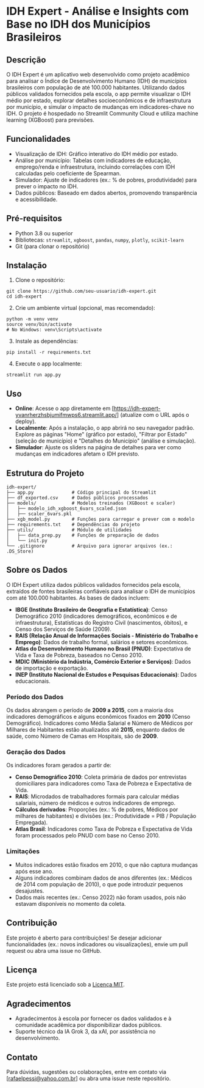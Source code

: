# IDH Expert - Análise e Insights com Base no IDH dos Municípios Brasileiros

## Descrição
O IDH Expert é um aplicativo web desenvolvido como projeto acadêmico para analisar o Índice de Desenvolvimento Humano (IDH) de municípios brasileiros com população de até 100.000 habitantes. Utilizando dados públicos validados fornecidos pela escola, o app permite visualizar o IDH médio por estado, explorar detalhes socioeconômicos e de infraestrutura por município, e simular o impacto de mudanças em indicadores-chave no IDH. O projeto é hospedado no Streamlit Community Cloud e utiliza machine learning (XGBoost) para previsões.

## Funcionalidades
- Visualização de IDH: Gráfico interativo do IDH médio por estado.
- Análise por município: Tabelas com indicadores de educação, emprego/renda e infraestrutura, incluindo correlações com IDH calculadas pelo coeficiente de Spearman.
- Simulador: Ajuste de indicadores (ex.: % de pobres, produtividade) para prever o impacto no IDH.
- Dados públicos: Baseado em dados abertos, promovendo transparência e acessibilidade.

## Pré-requisitos
- Python 3.8 ou superior
- Bibliotecas: `streamlit`, `xgboost`, `pandas`, `numpy`, `plotly`, `scikit-learn`
- Git (para clonar o repositório)

## Instalação
1. Clone o repositório:
``````
git clone https://github.com/seu-usuario/idh-expert.git
cd idh-expert
``````

2. Crie um ambiente virtual (opcional, mas recomendado):

``````
python -m venv venv
source venv/bin/activate  
# No Windows: venv\Scripts\activate
``````

3. Instale as dependências:

``````
pip install -r requirements.txt
``````

4. Execute o app localmente:

``````
streamlit run app.py
``````

## Uso
- **Online**: Acesse o app diretamente em [https://idh-expert-yvanrherzhsbjumifmwps6.streamlit.app/] (atualize com o URL após o deploy).
- **Localmente**: Após a instalação, o app abrirá no seu navegador padrão. Explore as páginas "Home" (gráfico por estado), "Filtrar por Estado" (seleção de município) e "Detalhes do Município" (análise e simulação).
- **Simulador**: Ajuste os sliders na página de detalhes para ver como mudanças em indicadores afetam o IDH previsto.

## Estrutura do Projeto

``````
idh-expert/
├── app.py              # Código principal do Streamlit
├── df_exported.csv     # Dados públicos processados
├── models/             # Modelos treinados (XGBoost e scaler)
│   ├── modelo_idh_xgboost_6vars_scaled.json
│   ├── scaler_6vars.pkl
├── xgb_model.py        # Funções para carregar e prever com o modelo
├── requirements.txt    # Dependências do projeto
├── utils/              # Módulo de utilidades
│   ├── data_prep.py    # Funções de preparação de dados
│   └── init.py
└── .gitignore          # Arquivo para ignorar arquivos (ex.: .DS_Store)
``````

## Sobre os Dados
O IDH Expert utiliza dados públicos validados fornecidos pela escola, extraídos de fontes brasileiras confiáveis para analisar o IDH de municípios com até 100.000 habitantes. As bases de dados incluem:

- **IBGE (Instituto Brasileiro de Geografia e Estatística)**: Censo Demográfico 2010 (indicadores demográficos, econômicos e de infraestrutura), Estatísticas do Registro Civil (nascimentos, óbitos), e Censo dos Serviços de Saúde (2009).
- **RAIS (Relação Anual de Informações Sociais - Ministério do Trabalho e Emprego)**: Dados de trabalho formal, salários e setores econômicos.
- **Atlas do Desenvolvimento Humano no Brasil (PNUD)**: Expectativa de Vida e Taxa de Pobreza, baseados no Censo 2010.
- **MDIC (Ministério da Indústria, Comércio Exterior e Serviços)**: Dados de importação e exportação.
- **INEP (Instituto Nacional de Estudos e Pesquisas Educacionais)**: Dados educacionais.

### Período dos Dados
Os dados abrangem o período de **2009 a 2015**, com a maioria dos indicadores demográficos e alguns econômicos fixados em **2010** (Censo Demográfico). Indicadores como Média Salarial e Número de Médicos por Milhares de Habitantes estão atualizados até **2015**, enquanto dados de saúde, como Número de Camas em Hospitais, são de **2009**.

### Geração dos Dados
Os indicadores foram gerados a partir de:
- **Censo Demográfico 2010**: Coleta primária de dados por entrevistas domiciliares para indicadores como Taxa de Pobreza e Expectativa de Vida.
- **RAIS**: Microdados de trabalhadores formais para calcular médias salariais, número de médicos e outros indicadores de emprego.
- **Cálculos derivados**: Proporções (ex.: % de pobres, Médicos por milhares de habitantes) e divisões (ex.: Produtividade = PIB / População Empregada).
- **Atlas Brasil**: Indicadores como Taxa de Pobreza e Expectativa de Vida foram processados pelo PNUD com base no Censo 2010.

### Limitações
- Muitos indicadores estão fixados em 2010, o que não captura mudanças após esse ano.
- Alguns indicadores combinam dados de anos diferentes (ex.: Médicos de 2014 com população de 2010), o que pode introduzir pequenos desajustes.
- Dados mais recentes (ex.: Censo 2022) não foram usados, pois não estavam disponíveis no momento da coleta.

## Contribuição
Este projeto é aberto para contribuições! Se desejar adicionar funcionalidades (ex.: novos indicadores ou visualizações), envie um pull request ou abra uma issue no GitHub.

## Licença
Este projeto está licenciado sob a [Licença MIT](LICENSE.md).

## Agradecimentos
- Agradecimentos à escola por fornecer os dados validados e à comunidade acadêmica por disponibilizar dados públicos.
- Suporte técnico da IA Grok 3, da xAI, por assistência no desenvolvimento.

## Contato
Para dúvidas, sugestões ou colaborações, entre em contato via [rafaelpessi@yahoo.com.br] ou abra uma issue neste repositório.